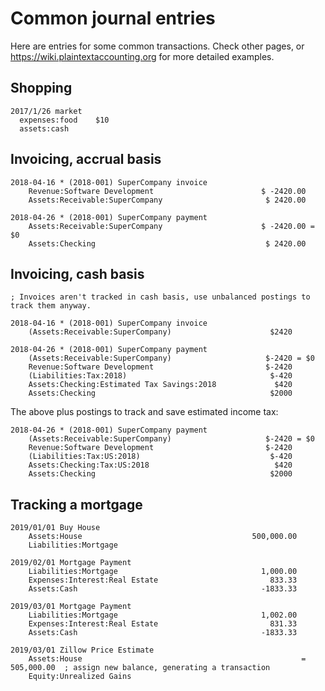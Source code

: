 # Common journal entries

<div class=pagetoc>
<!-- toc -->
</div>

Here are entries for some common transactions.
Check other pages, or https://wiki.plaintextaccounting.org for more detailed examples.
 
## Shopping

```journal
2017/1/26 market
  expenses:food    $10
  assets:cash
```

## Invoicing, accrual basis

```journal
2018-04-16 * (2018-001) SuperCompany invoice
    Revenue:Software Development                        $ -2420.00
    Assets:Receivable:SuperCompany                       $ 2420.00

2018-04-26 * (2018-001) SuperCompany payment
    Assets:Receivable:SuperCompany                      $ -2420.00 = $0
    Assets:Checking                                      $ 2420.00
```

## Invoicing, cash basis

```journal
; Invoices aren't tracked in cash basis, use unbalanced postings to track them anyway.

2018-04-16 * (2018-001) SuperCompany invoice
    (Assets:Receivable:SuperCompany)                      $2420

2018-04-26 * (2018-001) SuperCompany payment
    (Assets:Receivable:SuperCompany)                     $-2420 = $0
    Revenue:Software Development                         $-2420
    (Liabilities:Tax:2018)                                $-420
    Assets:Checking:Estimated Tax Savings:2018             $420
    Assets:Checking                                       $2000
```

The above plus postings to track and save estimated income tax:

```journal
2018-04-26 * (2018-001) SuperCompany payment
    (Assets:Receivable:SuperCompany)                     $-2420 = $0
    Revenue:Software Development                         $-2420
    (Liabilities:Tax:US:2018)                             $-420
    Assets:Checking:Tax:US:2018                            $420
    Assets:Checking                                       $2000
```

## Tracking a mortgage

```journal
2019/01/01 Buy House
    Assets:House                                      500,000.00
    Liabilities:Mortgage

2019/02/01 Mortgage Payment
    Liabilities:Mortgage                                1,000.00
    Expenses:Interest:Real Estate                         833.33
    Assets:Cash                                         -1833.33

2019/03/01 Mortgage Payment
    Liabilities:Mortgage                                1,002.00
    Expenses:Interest:Real Estate                         831.33
    Assets:Cash                                         -1833.33

2019/03/01 Zillow Price Estimate
    Assets:House                                                 = 505,000.00  ; assign new balance, generating a transaction
    Equity:Unrealized Gains
```

